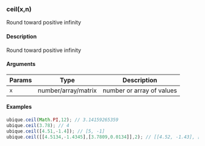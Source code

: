### ceil(x,n)

Round toward positive infinity


#### Description

Round toward positive infinity  



#### Arguments

|Params|Type|Description
|---------|----|-----------
|`x` | number/array/matrix | number or array of values


#### Examples

```js
ubique.ceil(Math.PI,12); // 3.14159265359
ubique.ceil(3.78); // 4
ubique.ceil([4.51,-1.4]); // [5, -1]
ubique.ceil([[4.5134,-1.4345],[3.7809,0.0134]],2); // [[4.52, -1.43], [3.79, 0.02]]
```

